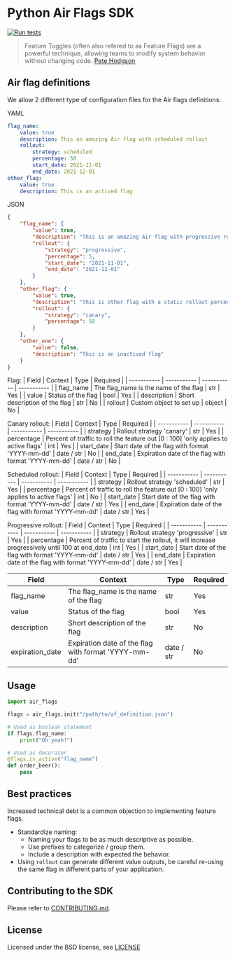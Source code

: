 # Python Air Flags SDK

[![Run tests](https://github.com/devaway/air-flags-python/actions/workflows/tests.yml/badge.svg)](https://github.com/devaway/air-flags-python/actions/workflows/tests.yml)

> Feature Toggles (often also refered to as Feature Flags) are a powerful technique, allowing teams to modify system behavior without changing code. [Pete Hodgson](https://martinfowler.com/articles/feature-toggles.html)

## Air flag definitions

We allow 2 different type of configuration files for the Air flags definitions:

YAML
```yaml
flag_name:
    value: true
    description: This an amazing Air flag with scheduled rollout
    rollout:
        strategy: scheduled
        percentage: 50
        start_date: 2021-11-01
        end_date: 2021-12-01
other_flag:
    value: true
    description: This is an actived flag
```
JSON
```json
{
    "flag_name": {
        "value": true,
        "description": "This is an amazing Air flag with progressive rollout",
        "rollout": {
            "strategy": "progressive",
            "percentage": 5,
            "start_date": "2021-11-01",
            "end_date": "2021-12-01"
        }
    },
    "other_flag": {
        "value": true,
        "description": "This is other flag with a static rollout percentage",
        "rollout": {
            "strategy": "canary",
            "percentage": 50
        }
    },
    "other_one": {
        "value": false,
        "description": "This is an inactived flag"
    }
}
```
Flag:
| Field | Context | Type | Required |
| ----------- | ----------- | ----------- | ----------- |
| flag_name | The flag_name is the name of the flag | str | Yes |
| value | Status of the flag | bool | Yes |
| description | Short description of the flag | str | No |
| rollout | Custom object to set up | object | No |

Canary rollout:
| Field | Context | Type | Required |
| ----------- | ----------- | ----------- | ----------- |
| strategy | Rollout strategy 'canary' | str | Yes |
| percentage | Percent of traffic to roll the feature out [0 : 100] 'only applies to active flags' | int | Yes |
| start_date | Start date of the flag with format 'YYYY-mm-dd' | date / str | No |
| end_date | Expiration date of the flag with format 'YYYY-mm-dd' | date / str | No |

Scheduled rollout:
| Field | Context | Type | Required |
| ----------- | ----------- | ----------- | ----------- |
| strategy | Rollout strategy 'scheduled' | str | Yes |
| percentage | Percent of traffic to roll the feature out [0 : 100] 'only applies to active flags' | int | No |
| start_date | Start date of the flag with format 'YYYY-mm-dd' | date / str | Yes |
| end_date | Expiration date of the flag with format 'YYYY-mm-dd' | date / str | Yes |

Progressive rollout:
| Field | Context | Type | Required |
| ----------- | ----------- | ----------- | ----------- |
| strategy | Rollout strategy 'progressive' | str | Yes |
| percentage | Percent of traffic to start the rollout, it will increase progressively until 100 at end_date | int | Yes |
| start_date | Start date of the flag with format 'YYYY-mm-dd' | date / str | Yes |
| end_date | Expiration date of the flag with format 'YYYY-mm-dd' | date / str | Yes |

| Field | Context | Type | Required |
| ----------- | ----------- | ----------- | ----------- |
| flag_name | The flag_name is the name of the flag | str | Yes |
| value | Status of the flag | bool | Yes |
| description | Short description of the flag | str | No |
| expiration_date | Expiration date of the flag with format 'YYYY-mm-dd' | date / str | No |

## Usage

```python
import air_flags

flags = air_flags.init("/path/to/af_definition.json")

# Used as boolean statement
if flags.flag_name:
    print("Oh yeah!")

# Used as decorator
@flags.is_active("flag_name")
def order_beer():
    pass
```

## Best practices
Increased technical debt is a common objection to implementing feature flags.
* Standardize naming:
  * Naming your flags to be as much descriptive as possible.
  * Use prefixes to categorize / group them.
  * Include a description with expected the behavior.
* Using `rollout` can generate different value outputs, be careful re-using the same flag in different parts of your application.

## Contributing to the SDK

Please refer to [CONTRIBUTING.md](CONTRIBUTING.md).

## License

Licensed under the BSD license, see [LICENSE](LICENSE)
